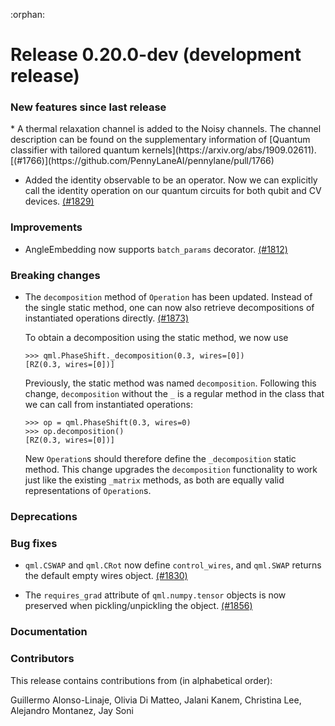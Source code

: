 :orphan:

# Release 0.20.0-dev (development release)

<h3>New features since last release</h3>
* A thermal relaxation channel is added to the Noisy channels. The channel description can be 
  found on the supplementary information of [Quantum classifier with tailored quantum kernels](https://arxiv.org/abs/1909.02611).
  [(#1766)](https://github.com/PennyLaneAI/pennylane/pull/1766)
  
* Added the identity observable to be an operator. Now we can explicitly call the identity 
  operation on our quantum circuits for both qubit and CV devices.
  [(#1829)](https://github.com/PennyLaneAI/pennylane/pull/1829) 

<h3>Improvements</h3>

* AngleEmbedding now supports `batch_params` decorator. [(#1812)](https://github.com/PennyLaneAI/pennylane/pull/1812)

<h3>Breaking changes</h3>

* The `decomposition` method of `Operation` has been updated. Instead of the
  single static method, one can now also retrieve decompositions of instantiated
  operations directly.
  [(#1873)](https://github.com/PennyLaneAI/pennylane/pull/1873)

  To obtain a decomposition using the static method, we now use

  ```pycon
  >>> qml.PhaseShift._decomposition(0.3, wires=[0])
  [RZ(0.3, wires=[0])]
  ```

  Previously, the static method was named `decomposition`. Following this
  change, `decomposition` without the `_` is a regular method in the class that
  we can call from instantiated operations:

  ```pycon
  >>> op = qml.PhaseShift(0.3, wires=0)
  >>> op.decomposition()
  [RZ(0.3, wires=[0])]
  ```

  New `Operation`s should therefore define the `_decomposition` static method. This
  change upgrades the `decomposition` functionality to work just like the existing
  `_matrix` methods, as both are equally valid representations of `Operation`s.

<h3>Deprecations</h3>

<h3>Bug fixes</h3>

* `qml.CSWAP` and `qml.CRot` now define `control_wires`, and `qml.SWAP` 
  returns the default empty wires object.
  [(#1830)](https://github.com/PennyLaneAI/pennylane/pull/1830)

* The `requires_grad` attribute of `qml.numpy.tensor` objects is now
  preserved when pickling/unpickling the object.
  [(#1856)](https://github.com/PennyLaneAI/pennylane/pull/1856)

<h3>Documentation</h3>

<h3>Contributors</h3>

This release contains contributions from (in alphabetical order): 

Guillermo Alonso-Linaje, Olivia Di Matteo, Jalani Kanem, Christina Lee, Alejandro Montanez, Jay Soni
